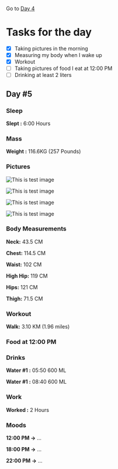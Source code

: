 Go to [Day 4](https://groot.ge/day4)

# Tasks for the day

- [x] Taking pictures in the morning
- [x] Measuring my body when I wake up
- [x] Workout
- [ ] Taking pictures of food I eat at 12:00 PM
- [ ] Drinking at least 2 liters

## Day #5

### Sleep

**Slept :** 6:00 Hours

### Mass

**Weight :** 116.6KG (257 Pounds)

### Pictures

![This is test image](./assets/5/front.jpg)

![This is test image](./assets/5/left.jpg)

![This is test image](./assets/5/back.jpg)

![This is test image](./assets/5/right.jpg)

### Body Measurements

**Neck:** 43.5 CM

**Chest:** 114.5 CM

**Waist:** 102 CM

**High Hip:** 119 CM

**Hips:** 121 CM

**Thigh:** 71.5 CM

### Workout

**Walk:** 3.10 KM (1.96 miles)

### Food at 12:00 PM

<!-- ![This is test image](./assets/4/food.png) -->

<!-- **Average price in Georgia :** 40 GEL (12.5$) -->

### Drinks

**Water #1 :** 05:50 600 ML

**Water #1 :** 08:40 600 ML

### Work

**Worked :** 2 Hours

### Moods

**12:00 PM ->** ...

**18:00 PM ->** ...

**22:00 PM ->** ...
